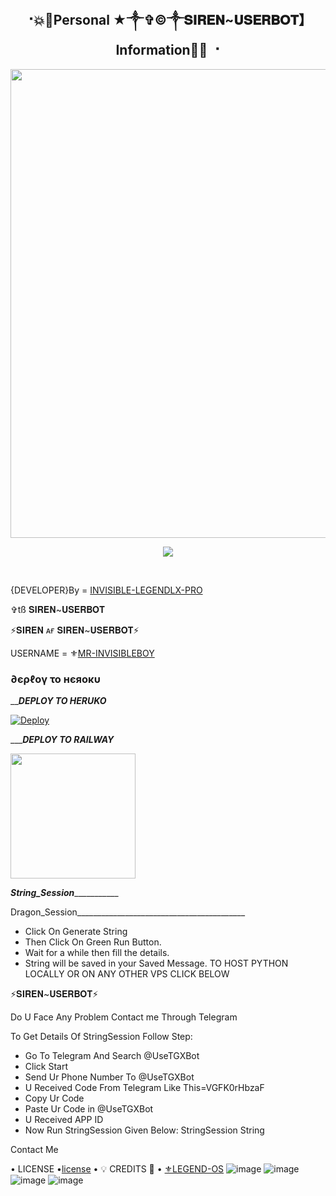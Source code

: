 <h2 align="center"><b> ⠐💥💫Personal ★༒✞︎©༒𝐒𝐈𝐑𝐄𝐍~𝐔𝐒𝐄𝐑𝐁𝐎𝐓】Information💫💥 ⠐ </b></h2>

<p align='Middle'><a href='https://t.me/MR_INVISIBLE_OFFICIAL'><img src='https://telegra.ph/file/dc6ca16cec3ca582ecc3f.jpg' width='750"'></a></p>

<p align="center">
  <img src="https://readme-typing-svg.herokuapp.com?color=F77247&width=420&lines=𝑨+𝑷𝒂𝒔𝒔𝒊𝒐𝒏𝒂𝒕𝒆+Bot~𝒅𝒆𝒗𝒆𝒍𝒐𝒑𝒆𝒓+𝒇𝒓𝒐𝒎+DILHI%E2%9C%8C%EF%B8%8F;PHP%2C+Linux%2C+Hack%2C+Telethon%2C+Pyrogram%2C+Python%2C+Java%2C+Linux%E2%9D%A4%EF%B8%8F">
</p> 
<br>


{DEVELOPER}By = [INVISIBLE-LEGENDLX-PRO](https://t.me/MR_INVISIBLE_OFFICIAL)


✞︎tß 𝐒𝐈𝐑𝐄𝐍~𝐔𝐒𝐄𝐑𝐁𝐎𝐓

⚡𝐒𝐈𝐑𝐄𝐍 ᴀғ 𝐒𝐈𝐑𝐄𝐍~𝐔𝐒𝐄𝐑𝐁𝐎𝐓⚡
 
USERNAME = ⚜[MR-INVISIBLEBOY](https://github.com/MR-INVISIBLEBOY)
<h3> ∂єρℓογ το нєяοκυ </h3>

_________DEPLOY TO HERUKO_______

[![Deploy](https://www.herokucdn.com/deploy/button.svg)](https://heroku.com/deploy?template=https://github.com/MR-INVISIBLEBOY/SIREN-USERBOT)

__________DEPLOY TO RAILWAY_______

<p><a href=https://github.com/MR-INVISIBLEBOY/SIRENUSERROBOOT> <img src="https://img.shields.io/badge/Deploy%20To%20Railway-blueviolet?style=for-the-badge&logo=railway" width="200""/></a></p>


_______________String_Session__________________________


Dragon_Session__________________________________________
- Click On Generate String
- Then Click On Green Run Button.
- Wait for a while then fill the details.
 - String will be saved in your Saved Message.
TO HOST PYTHON LOCALLY OR ON ANY OTHER VPS CLICK BELOW

⚡𝐒𝐈𝐑𝐄𝐍~𝐔𝐒𝐄𝐑𝐁𝐎𝐓⚡

Do U Face Any Problem Contact me Through Telegram

To Get Details Of StringSession Follow Step:
- Go To Telegram And Search @UseTGXBot
- Click Start
- Send Ur Phone Number To @UseTGXBot
- U Received Code From Telegram Like This=VGFK0rHbzaF
- Copy Ur Code
- Paste Ur Code in @UseTGXBot
- U Received APP ID
- Now Run StringSession Given Below:
StringSession
String

Contact Me

• LICENSE •[license](https://https://github.com/MR-INVISIBLEBOY/SIREN-USERBOT-V9.0.8/blob/master/LICENSE)
• 💡 CREDITS 💞 •
[⚜LEGEND-OS](https://github.com/MR-INVISIBLEBOY)
![image](https://user-images.githubusercontent.com/87700009/133560871-e318f78b-16e7-4fe5-ad57-f1661b99f576.png)
![image](https://user-images.githubusercontent.com/87700009/133560891-ca9899ed-d95c-4050-b50a-af67790020f5.png)
![image](https://user-images.githubusercontent.com/87700009/133560924-ac05edc1-43b8-4aa3-ab56-36661d5d5b5d.png)
![image](https://user-images.githubusercontent.com/87700009/133560910-6117ba9e-9165-4fd1-8fb2-4d1ecca3c20e.png)
